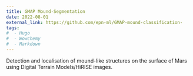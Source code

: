 ```yaml
---
title: GMAP Mound-Segmentation
date: 2022-08-01
external_link: https://github.com/epn-ml/GMAP-mound-classification-
tags:
#  - Hugo
#  - Wowchemy
#  - Markdown
---
```


Detection and localisation of mound-like structures on the surface of Mars using Digital Terrain Models/HiRISE images.
<!--more-->
